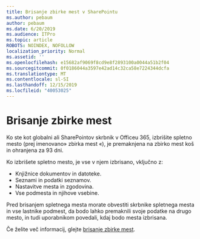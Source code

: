 ```yaml
---
title: Brisanje zbirke mest v SharePointu
ms.author: pebaum
author: pebaum
ms.date: 6/20/2019
ms.audience: ITPro
ms.topic: article
ROBOTS: NOINDEX, NOFOLLOW
localization_priority: Normal
ms.assetid: ''
ms.openlocfilehash: e15682af9069f8cd9e8f2893100a0044a51b2f04
ms.sourcegitcommit: 0f0186044a3597e42ad14c32ca58e7224344dcfa
ms.translationtype: MT
ms.contentlocale: sl-SI
ms.lasthandoff: 12/15/2019
ms.locfileid: "40053025"
---
```

# <a name="delete-a-site-collection"></a>Brisanje zbirke mest

Ko ste kot globalni ali SharePointov skrbnik v Officeu 365, izbrišite spletno mesto (prej imenovano» zbirka mest «), je premaknjena na zbirko mest koš in ohranjena za 93 dni. 

Ko izbrišete spletno mesto, je vse v njem izbrisano, vključno z:

- Knjižnice dokumentov in datoteke.
- Seznami in podatki seznamov.
- Nastavitve mesta in zgodovina.
- Vse podmesta in njihove vsebine.

Pred brisanjem spletnega mesta morate obvestiti skrbnike spletnega mesta in vse lastnike podmest, da bodo lahko premaknili svoje podatke na drugo mesto, in tudi uporabnikom povedali, kdaj bodo mesta izbrisana. 

Če želite več informacij, glejte [brisanje zbirke mest](https://docs.microsoft.com/sharepoint/delete-site-collection). 